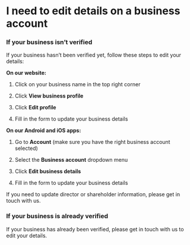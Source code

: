 # I need to edit details on a business account

### If your business isn’t verified

If your business hasn’t been verified yet, follow these steps to edit your details:

 **On our website:**

  1. Click on your business name in the top right corner

  2. Click **View business profile**

  3. Click **Edit profile**

  4. Fill in the form to update your business details




 **On our Android and iOS apps:**

  1. Go to **Account** (make sure you have the right business account selected)

  2. Select the **Business account** dropdown menu

  3. Click **Edit business details**

  4. Fill in the form to update your business details




If you need to update director or shareholder information, please get in touch with us.

### If your business is already verified

If your business has already been verified, please get in touch with us to edit your details.